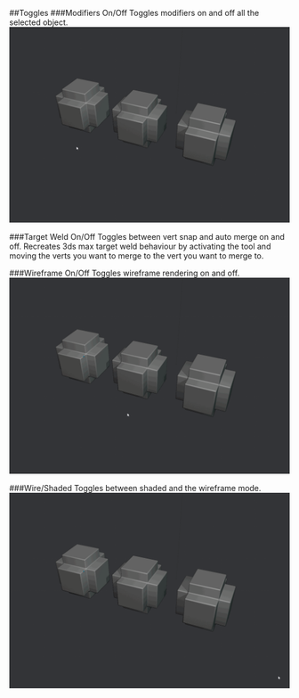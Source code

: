##Toggles
###Modifiers On/Off
Toggles modifiers on and off all the selected object.
![Alt Text](img/modifiertoggle_01.gif)

###Target Weld On/Off
Toggles between vert snap and auto merge on and off. Recreates 3ds max target weld behaviour by activating the tool and moving the verts you want to merge to the vert you want to merge to.

###Wireframe On/Off
Toggles wireframe rendering on and off.
![Alt Text](img/wireframetoggle_01.gif)

###Wire/Shaded
Toggles between shaded and the wireframe mode.
![Alt Text](img/wireshadedtoggle_01.gif)
